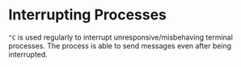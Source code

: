# Interrupting Processes

`^C` is used regularly to interrupt unresponsive/misbehaving terminal processes. The process is able to send messages even after being interrupted.
